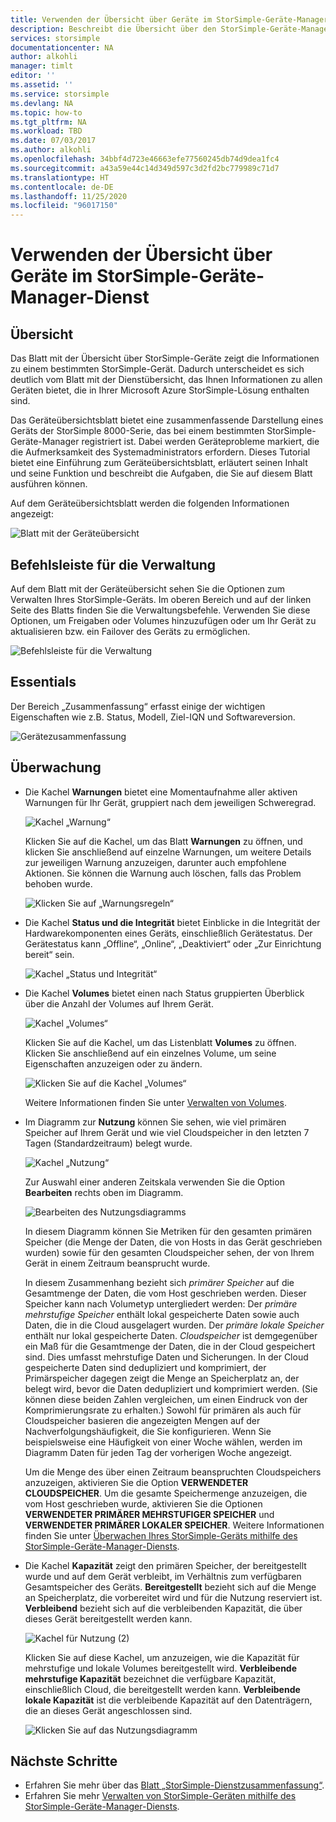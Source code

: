 ```yaml
---
title: Verwenden der Übersicht über Geräte im StorSimple-Geräte-Manager-Dienst
description: Beschreibt die Übersicht über den StorSimple-Geräte-Manager-Dienst und erläutert, wie diese verwendet wird, um Speichermetriken und verbundene Initiatoren anzuzeigen sowie nach der Seriennummer und dem IQN zu suchen.
services: storsimple
documentationcenter: NA
author: alkohli
manager: timlt
editor: ''
ms.assetid: ''
ms.service: storsimple
ms.devlang: NA
ms.topic: how-to
ms.tgt_pltfrm: NA
ms.workload: TBD
ms.date: 07/03/2017
ms.author: alkohli
ms.openlocfilehash: 34bbf4d723e46663efe77560245db74d9dea1fc4
ms.sourcegitcommit: a43a59e44c14d349d597c3d2fd2bc779989c71d7
ms.translationtype: HT
ms.contentlocale: de-DE
ms.lasthandoff: 11/25/2020
ms.locfileid: "96017150"
---
```

# <a name="use-the-device-summary-in-storsimple-device-manager-service"></a>Verwenden der Übersicht über Geräte im StorSimple-Geräte-Manager-Dienst

## <a name="overview"></a>Übersicht
Das Blatt mit der Übersicht über StorSimple-Geräte zeigt die Informationen zu einem bestimmten StorSimple-Gerät. Dadurch unterscheidet es sich deutlich vom Blatt mit der Dienstübersicht, das Ihnen Informationen zu allen Geräten bietet, die in Ihrer Microsoft Azure StorSimple-Lösung enthalten sind.

Das Geräteübersichtsblatt bietet eine zusammenfassende Darstellung eines Geräts der StorSimple 8000-Serie, das bei einem bestimmten StorSimple-Geräte-Manager registriert ist. Dabei werden Geräteprobleme markiert, die die Aufmerksamkeit des Systemadministrators erfordern. Dieses Tutorial bietet eine Einführung zum Geräteübersichtsblatt, erläutert seinen Inhalt und seine Funktion und beschreibt die Aufgaben, die Sie auf diesem Blatt ausführen können.

Auf dem Geräteübersichtsblatt werden die folgenden Informationen angezeigt:

![Blatt mit der Geräteübersicht](./media/storsimple-8000-device-dashboard/device-summary1.png)

## <a name="management-command-bar"></a>Befehlsleiste für die Verwaltung

Auf dem Blatt mit der Geräteübersicht sehen Sie die Optionen zum Verwalten Ihres StorSimple-Geräts. Im oberen Bereich und auf der linken Seite des Blatts finden Sie die Verwaltungsbefehle. Verwenden Sie diese Optionen, um Freigaben oder Volumes hinzuzufügen oder um Ihr Gerät zu aktualisieren bzw. ein Failover des Geräts zu ermöglichen.

![Befehlsleiste für die Verwaltung](./media/storsimple-8000-device-dashboard/device-summary2.png)

## <a name="essentials"></a>Essentials

Der Bereich „Zusammenfassung“ erfasst einige der wichtigen Eigenschaften wie z.B. Status, Modell, Ziel-IQN und Softwareversion. 

![Gerätezusammenfassung](./media/storsimple-8000-device-dashboard/device-summary3.png)

## <a name="monitoring"></a>Überwachung

* Die Kachel **Warnungen** bietet eine Momentaufnahme aller aktiven Warnungen für Ihr Gerät, gruppiert nach dem jeweiligen Schweregrad.

    ![Kachel „Warnung“](./media/storsimple-8000-device-dashboard/device-summary4.png)

    Klicken Sie auf die Kachel, um das Blatt **Warnungen** zu öffnen, und klicken Sie anschließend auf einzelne Warnungen, um weitere Details zur jeweiligen Warnung anzuzeigen, darunter auch empfohlene Aktionen. Sie können die Warnung auch löschen, falls das Problem behoben wurde.

    ![Klicken Sie auf „Warnungsregeln“](./media/storsimple-8000-device-dashboard/device-summary10.png)

* Die Kachel **Status und die Integrität** bietet Einblicke in die Integrität der Hardwarekomponenten eines Geräts, einschließlich Gerätestatus. Der Gerätestatus kann „Offline“, „Online“, „Deaktiviert“ oder „Zur Einrichtung bereit“ sein.

    ![Kachel „Status und Integrität“](./media/storsimple-8000-device-dashboard/device-summary5.png)

* Die Kachel **Volumes** bietet einen nach Status gruppierten Überblick über die Anzahl der Volumes auf Ihrem Gerät.

    ![Kachel „Volumes“](./media/storsimple-8000-device-dashboard/device-summary6.png)

    Klicken Sie auf die Kachel, um das Listenblatt **Volumes** zu öffnen. Klicken Sie anschließend auf ein einzelnes Volume, um seine Eigenschaften anzuzeigen oder zu ändern.
    
    ![Klicken Sie auf die Kachel „Volumes“](./media/storsimple-8000-device-dashboard/device-summary9.png)
    
    Weitere Informationen finden Sie unter [Verwalten von Volumes](storsimple-8000-manage-volumes-u2.md).

* Im Diagramm zur **Nutzung** können Sie sehen, wie viel primären Speicher auf Ihrem Gerät und wie viel Cloudspeicher in den letzten 7 Tagen (Standardzeitraum) belegt wurde.

     ![Kachel „Nutzung“](./media/storsimple-8000-device-dashboard/device-summary7.png)
    
     Zur Auswahl einer anderen Zeitskala verwenden Sie die Option **Bearbeiten** rechts oben im Diagramm.

     ![Bearbeiten des Nutzungsdiagramms](./media/storsimple-8000-device-dashboard/device-summary12.png)

     In diesem Diagramm können Sie Metriken für den gesamten primären Speicher (die Menge der Daten, die von Hosts in das Gerät geschrieben wurden) sowie für den gesamten Cloudspeicher sehen, der von Ihrem Gerät in einem Zeitraum beansprucht wurde.
  
     In diesem Zusammenhang bezieht sich *primärer Speicher* auf die Gesamtmenge der Daten, die vom Host geschrieben werden. Dieser Speicher kann nach Volumetyp untergliedert werden: Der *primäre mehrstufige Speicher* enthält lokal gespeicherte Daten sowie auch Daten, die in die Cloud ausgelagert wurden. Der *primäre lokale Speicher* enthält nur lokal gespeicherte Daten. *Cloudspeicher* ist demgegenüber ein Maß für die Gesamtmenge der Daten, die in der Cloud gespeichert sind. Dies umfasst mehrstufige Daten und Sicherungen. In der Cloud gespeicherte Daten sind dedupliziert und komprimiert, der Primärspeicher dagegen zeigt die Menge an Speicherplatz an, der belegt wird, bevor die Daten dedupliziert und komprimiert werden. (Sie können diese beiden Zahlen vergleichen, um einen Eindruck von der Komprimierungsrate zu erhalten.) Sowohl für primären als auch für Cloudspeicher basieren die angezeigten Mengen auf der Nachverfolgungshäufigkeit, die Sie konfigurieren. Wenn Sie beispielsweise eine Häufigkeit von einer Woche wählen, werden im Diagramm Daten für jeden Tag der vorherigen Woche angezeigt.

     Um die Menge des über einen Zeitraum beanspruchten Cloudspeichers anzuzeigen, aktivieren Sie die Option **VERWENDETER CLOUDSPEICHER**. Um die gesamte Speichermenge anzuzeigen, die vom Host geschrieben wurde, aktivieren Sie die Optionen **VERWENDETER PRIMÄRER MEHRSTUFIGER SPEICHER** und **VERWENDETER PRIMÄRER LOKALER SPEICHER**. 
     Weitere Informationen finden Sie unter [Überwachen Ihres StorSimple-Geräts mithilfe des StorSimple-Geräte-Manager-Diensts](./storsimple-8000-monitor-device.md).


* Die Kachel **Kapazität** zeigt den primären Speicher, der bereitgestellt wurde und auf dem Gerät verbleibt, im Verhältnis zum verfügbaren Gesamtspeicher des Geräts. **Bereitgestellt** bezieht sich auf die Menge an Speicherplatz, die vorbereitet wird und für die Nutzung reserviert ist. **Verbleibend** bezieht sich auf die verbleibenden Kapazität, die über dieses Gerät bereitgestellt werden kann. 

    ![Kachel für Nutzung (2)](./media/storsimple-8000-device-dashboard/device-summary8.png)

    Klicken Sie auf diese Kachel, um anzuzeigen, wie die Kapazität für mehrstufige und lokale Volumes bereitgestellt wird. **Verbleibende mehrstufige Kapazität** bezeichnet die verfügbare Kapazität, einschließlich Cloud, die bereitgestellt werden kann. **Verbleibende lokale Kapazität** ist die verbleibende Kapazität auf den Datenträgern, die an dieses Gerät angeschlossen sind.

    ![Klicken Sie auf das Nutzungsdiagramm](./media/storsimple-8000-device-dashboard/device-summary13.png)


## <a name="next-steps"></a>Nächste Schritte
* Erfahren Sie mehr über das [Blatt „StorSimple-Dienstzusammenfassung“](storsimple-8000-service-dashboard.md).
* Erfahren Sie mehr [Verwalten von StorSimple-Geräten mithilfe des StorSimple-Geräte-Manager-Diensts](storsimple-8000-manager-service-administration.md).